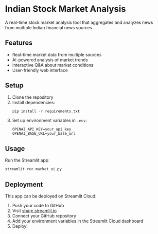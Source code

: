 # Indian Stock Market Analysis

A real-time stock market analysis tool that aggregates and analyzes news from multiple Indian financial news sources.

## Features

- Real-time market data from multiple sources
- AI-powered analysis of market trends
- Interactive Q&A about market conditions
- User-friendly web interface

## Setup

1. Clone the repository
2. Install dependencies:
   ```bash
   pip install -r requirements.txt
   ```
3. Set up environment variables in `.env`:
   ```
   OPENAI_API_KEY=your_api_key
   OPENAI_BASE_URL=your_base_url
   ```

## Usage

Run the Streamlit app:
```bash
streamlit run market_ui.py
```

## Deployment

This app can be deployed on Streamlit Cloud:

1. Push your code to GitHub
2. Visit [share.streamlit.io](https://share.streamlit.io)
3. Connect your GitHub repository
4. Add your environment variables in the Streamlit Cloud dashboard
5. Deploy!
